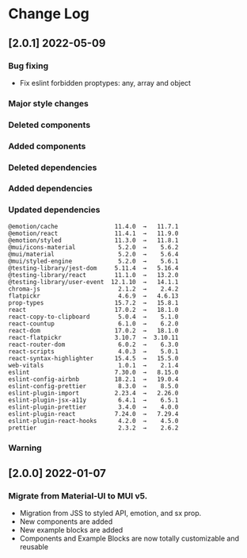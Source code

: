 # Change Log

## [2.0.1] 2022-05-09

### Bug fixing

- Fix eslint forbidden proptypes: any, array and object

### Major style changes

### Deleted components

### Added components

### Deleted dependencies

### Added dependencies

### Updated dependencies

```
@emotion/cache                11.4.0  →   11.7.1
@emotion/react                11.4.1  →   11.9.0
@emotion/styled               11.3.0  →   11.8.1
@mui/icons-material            5.2.0  →    5.6.2
@mui/material                  5.2.0  →    5.6.4
@mui/styled-engine             5.2.0  →    5.6.1
@testing-library/jest-dom     5.11.4  →   5.16.4
@testing-library/react        11.1.0  →   13.2.0
@testing-library/user-event  12.1.10  →   14.1.1
chroma-js                      2.1.2  →    2.4.2
flatpickr                      4.6.9  →   4.6.13
prop-types                    15.7.2  →   15.8.1
react                         17.0.2  →   18.1.0
react-copy-to-clipboard        5.0.4  →    5.1.0
react-countup                  6.1.0  →    6.2.0
react-dom                     17.0.2  →   18.1.0
react-flatpickr               3.10.7  →  3.10.11
react-router-dom               6.0.2  →    6.3.0
react-scripts                  4.0.3  →    5.0.1
react-syntax-highlighter      15.4.5  →   15.5.0
web-vitals                     1.0.1  →    2.1.4
eslint                        7.30.0  →   8.15.0
eslint-config-airbnb          18.2.1  →   19.0.4
eslint-config-prettier         8.3.0  →    8.5.0
eslint-plugin-import          2.23.4  →   2.26.0
eslint-plugin-jsx-a11y         6.4.1  →    6.5.1
eslint-plugin-prettier         3.4.0  →    4.0.0
eslint-plugin-react           7.24.0  →   7.29.4
eslint-plugin-react-hooks      4.2.0  →    4.5.0
prettier                       2.3.2  →    2.6.2
```

### Warning

## [2.0.0] 2022-01-07

### Migrate from Material-UI to MUI v5.

- Migration from JSS to styled API, emotion, and sx prop.
- New components are added
- New example blocks are added
- Components and Example Blocks are now totally customizable and reusable
